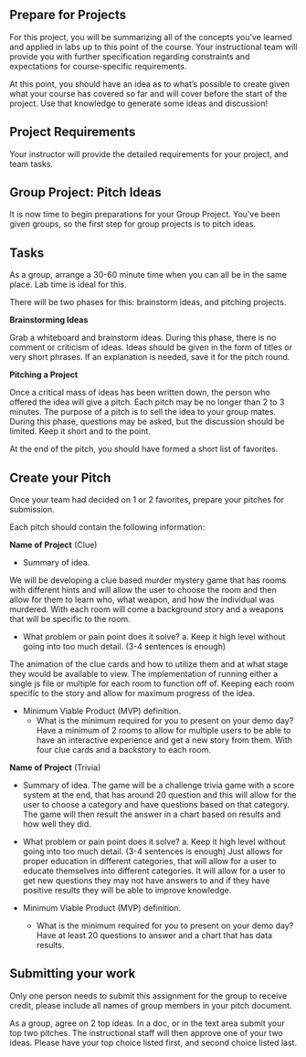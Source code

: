 ## Prepare for Projects
For this project, you will be summarizing all of the concepts you’ve learned and applied in labs up to this point of the course. Your instructional team will provide you with further specification regarding constraints and expectations for course-specific requirements.

At this point, you should have an idea as to what’s possible to create given what your course has covered so far and will cover before the start of the project. Use that knowledge to generate some ideas and discussion!

## Project Requirements
Your instructor will provide the detailed requirements for your project, and team tasks.

## Group Project: Pitch Ideas
It is now time to begin preparations for your Group Project. You’ve been given groups, so the first step for group projects is to pitch ideas.

## Tasks
As a group, arrange a 30-60 minute time when you can all be in the same place. Lab time is ideal for this.

There will be two phases for this: brainstorm ideas, and pitching projects.

**Brainstorming Ideas**

Grab a whiteboard and brainstorm ideas. During this phase, there is no comment or criticism of ideas. Ideas should be given in the form of titles or very short phrases. If an explanation is needed, save it for the pitch round.

**Pitching a Project**

Once a critical mass of ideas has been written down, the person who offered the idea will give a pitch. Each pitch may be no longer than 2 to 3 minutes. The purpose of a pitch is to sell the idea to your group mates. During this phase, questions may be asked, but the discussion should be limited. Keep it short and to the point.

At the end of the pitch, you should have formed a short list of favorites.

## Create your Pitch
Once your team had decided on 1 or 2 favorites, prepare your pitches for submission.

Each pitch should contain the following information:

**Name of Project** (Clue)

- Summary of idea.

We will be developing a clue based murder mystery game that has rooms with different hints and will allow the user to choose the room and then allow for them to learn who, what weapon, and how the individual was murdered. With each room will come a background story and a weapons that will be specific to the room. 

- What problem or pain point does it solve? a. Keep it high level without going into too much detail. (3-4 sentences is enough)

The animation of the clue cards and how to utilize them and at what stage they would be available to view. The implementation of running either a single js file or multiple for each room to function off of. Keeping each room specific to the story and allow for maximum progress of the idea. 

- Minimum Viable Product (MVP) definition.
    - What is the minimum required for you to present on your demo day?
    Have a minimum of 2 rooms to allow for multiple users to be able to have an interactive experience and get a new story from them. With four clue cards and a backstory to each room. 


**Name of Project** (Trivia)

- Summary of idea.
The game will be a challenge trivia game with a score system at the end, that has around 20 question and this will allow for the user to choose a category and have questions based on that category. The game will then result the answer in a chart based on results and how well they did. 

- What problem or pain point does it solve? a. Keep it high level without going into too much detail. (3-4 sentences is enough)
Just allows for proper education in different categories, that will allow for a user to educate themselves into different categories. It will allow for a user to get new questions they may not have answers to and if they have positive results they will be able to improve knowledge. 

- Minimum Viable Product (MVP) definition.
    - What is the minimum required for you to present on your demo day?
    Have at least 20 questions to answer and a chart that has data results. 

## Submitting your work
Only one person needs to submit this assignment for the group to receive credit, please include all names of group members in your pitch document.

As a group, agree on 2 top ideas. In a doc, or in the text area submit your top two pitches. The instructional staff will then approve one of your two ideas. Please have your top choice listed first, and second choice listed last.
